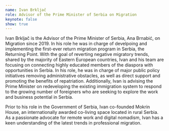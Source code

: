 ```yaml
---
name: Ivan Brkljač
role: Advisor of the Prime Minister of Serbia on Migration
keynote: false
show: true
---
```


Ivan Brkljač is the Advisor of the Prime Minister of Serbia, Ana Brnabić, on Migration since 2019. In his role he was in charge of develpoing and implementing the first-ever return migration program in Serbia, the Returning Point. With the goal of reverting negative migratory trends, shared by the majority of Eastern European countries, Ivan and his team are focusing on connecting highly educated members of the diaspora with opportunities in Serbia. In his role, he was in charge of major public policy initiatives removing administrative obstacles, as well as direct support and promoting the benefits of repatriation. Additionally, Ivan is advising the Prime Minister on redeveloping the existing immigration system to respond to the growing number of foreigners who are seeking to explore the work and business potential in Serbia.

Prior to his role in the Government of Serbia, Ivan co-founded Mokrin House, an internationally awarded co-living space located in rural Serbia. As a passionate advocate for remote work and digital nomadism, Ivan has a keen understanding of the latest trends in professional migration.

